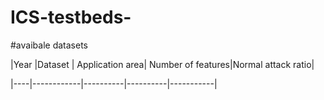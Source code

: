 # ICS-testbeds-

#avaibale datasets

|Year	|Dataset |	Application area|  Number of features|Normal attack ratio|

|----|------------|----------|----------|-----------|

